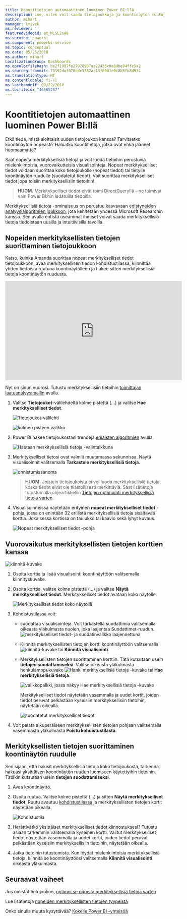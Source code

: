 ```yaml
---
title: Koontitietojen automaattinen luominen Power BI:llä
description: Lue, miten voit saada tietojoukkoja ja koontinäytön ruutuja koskevia katsauksia.
author: mihart
manager: kvivek
ms.reviewer: ''
featuredvideoid: et_MLSL2sA8
ms.service: powerbi
ms.component: powerbi-service
ms.topic: conceptual
ms.date: 05/25/2018
ms.author: mihart
LocalizationGroup: Dashboards
ms.openlocfilehash: be2f1997fe27878967ac22435c0a6dbe94ffc5a2
ms.sourcegitcommit: 70192daf070ede3382ac13f6001e0c8b5fb8d934
ms.translationtype: HT
ms.contentlocale: fi-FI
ms.lasthandoff: 09/22/2018
ms.locfileid: "46565287"
---
```

# <a name="automatically-generate-data-insights-with-power-bi"></a>Koontitietojen automaattinen luominen Power BI:llä
Etkö tiedä, mistä aloittaisit uuden tietojoukon kanssa?  Tarvitsetko koontinäytön nopeasti?  Haluatko koontitietoja, jotka ovat ehkä jääneet huomaamatta?

Saat nopeita merkityksellisiä tietoja ja voit luoda tietoihin perustuvia mielenkiintoisia, vuorovaikutteisia visualisointeja. Nopeat merkitykselliset tiedot voidaan suorittaa koko tietojoukolle (nopeat tiedot) tai tietylle koontinäytön ruudulle (suodatetut tiedot). Voit suorittaa merkitykselliset tiedot jopa toisiin merkityksellisiin tietoihin!

> **HUOM.** Merkitykselliset tiedot eivät toimi DirectQueryllä – ne toimivat vain Power BI:hin ladatuilla tiedoilla.
> 

Merkityksellisiä tietoja -ominaisuus on perustuu kasvavaan [edistyneiden analyysialgoritmien joukkoon](end-user-insight-types.md), jota kehitetään yhdessä Microsoft Researchin kanssa. Sen avulla entistä useammat ihmiset voivat saada merkityksellisiä tietoja tiedoistaan uusilla ja intuitiivisilla tavoilla.

## <a name="run-quick-insights-on-a-dataset"></a>Nopeiden merkityksellisten tietojen suorittaminen tietojoukkoon
Katso, kuinka Amanda suorittaa nopeat merkitykselliset tiedot tietojoukkoon, avaa merkityksellisen tiedon kohdistustilassa, kiinnittää yhden tiedoista ruutuna koontinäytölleen ja hakee sitten merkityksellisiä tietoja koontinäytön ruudusta.

<iframe width="560" height="315" src="https://www.youtube.com/embed/et_MLSL2sA8" frameborder="0" allowfullscreen></iframe>


Nyt on sinun vuorosi. Tutustu merkityksellisiin tietoihin [toimittajan laatuanalyysimallin](../sample-supplier-quality.md) avulla.

1. Valitse **Tietojoukot**-välilehdeltä kolme pistettä (...) ja valitse **Hae merkitykselliset tiedot**.
   
    ![Tietojoukot-välilehti](./media/end-user-insights/power-bi-ellipses.png)
   
    ![kolmen pisteen valikko](./media/end-user-insights/power-bi-tab.png)
2. Power BI hakee tietojoukostasi trendejä [erilaisten algoritmien](end-user-insight-types.md) avulla.
   
    ![Haetaan merkityksellisiä tietoja -valintaikkuna](./media/end-user-insights/pbi_autoinsightssearching.png)
3. Merkitykselliset tietosi ovat valmiit muutamassa sekunnissa.  Näytä visualisoinnit valitsemalla **Tarkastele merkityksellisiä tietoja**.
   
    ![onnistumissanoma](./media/end-user-insights/pbi_autoinsightsuccess.png)
   
   > **HUOM.** Joistain tietojoukoista ei voi luoda merkityksellisiä tietoja, koska tiedot eivät ole tilastollisesti merkittäviä.  Saat lisätietoja tutustumalla ohjeartikkeliin [Tietojen optimointi merkityksellisiä tietoja varten](../service-insights-optimize.md).
   > 
   > 
1. Visualisoinneissa näytetään erityinen **nopeat merkitykselliset tiedot** -pohja, jossa on enintään 32 erillistä merkityksellisiä tietoja sisältävää korttia. Jokaisessa kortissa on taulukko tai kaavio sekä lyhyt kuvaus.
   
    ![Nopeat merkitykselliset tiedot -pohja](./media/end-user-insights/power-bi-insights.png)

## <a name="interact-with-the-insight-cards"></a>Vuorovaikutus merkityksellisten tietojen korttien kanssa
  ![kiinnitä-kuvake](./media/end-user-insights/pbi_hover.png)

1. Osoita korttia ja lisää visualisointi koontinäyttöön valitsemalla kiinnityskuvake.
2. Osoita korttia, valitse kolme pistettä (...) ja valitse **Näytä merkitykselliset tiedot**. Merkitykselliset tiedot avataan koko näytölle.
   
    ![Merkitykselliset tiedot koko näytöllä](./media/end-user-insights/power-bi-insight-focus.png)
3. Kohdistustilassa voit:
   
   * suodattaa visualisointeja.  Voit tarkastella suodattimia valitsemalla oikeasta yläkulmasta nuolen, joka laajentaa Suodattimet-ruudun.
        ![merkitykselliset tiedot- ja suodatinvalikko laajennettuna](./media/end-user-insights/power-bi-insights-filter-new.png)
   * Kiinnitä merkityksellisten tietojen kortti koontinäyttöön valitsemalla ![kiinnitä-kuvake](./media/end-user-insights/power-bi-pin-icon.png) tai **Kiinnitä visualisointi**.
   * Merkityksellisten tietojen suorittaminen korttiin. Tätä kutsutaan usein **tietojen suodattamiseksi**. Valitse oikeasta yläkulmasta hehkulamppukuvake ![Hanki merkityksellisiä tietoja -kuvake](./media/end-user-insights/power-bi-bulb-icon.png) tai **Hae merkityksellisiä tietoja**.
     
       ![valikkopalkki, jossa näkyy Hae merkityksellisiä tietoja -kuvake](./media/end-user-insights/pbi-autoinsights-tile.png)
     
     Merkitykselliset tiedot näytetään vasemmalla ja uudet kortit, joiden tiedot peruvat pelkästään kyseisiin merkityksellisiin tietoihin, näytetään oikealla.
     
       ![suodatetut merkitykselliset tiedot](./media/end-user-insights/power-bi-insights-on-insights-new.png)
4. Voit palata alkuperäiseen merkityksellisten tietojen pohjaan valitsemalla vasemmasta yläkulmasta **Poistu kohdistustilasta**.

## <a name="run-insights-on-a-dashboard-tile"></a>Merkityksellisten tietojen suorittaminen koontinäytön ruudulle
Sen sijaan, että hakisit merkityksellisiä tietoja koko tietojoukosta, tarkenna hakuasi yksittäisen koontinäytön ruudun luomiseen käytettyihin tietoihin. Tätäkin kutsutaan usein **tietojen suodattamiseksi**.

1. Avaa koontinäyttö.
2. Osoita ruutua. Valitse kolme pistettä (...) ja sitten **Näytä merkitykselliset tiedot**. Ruutu avautuu [kohdistustilassa](end-user-focus.md) ja merkityksellisten tietojen kortit näytetään oikealla.    
   
    ![Kohdistustila](./media/end-user-insights/pbi-insights-tile.png)    
4. Herättivätkö yksittäiset merkitykselliset tiedot kiinnostuksesi? Tutustu asiaan tarkemmin valitsemalla kyseinen kortti. Valitut merkitykselliset tiedot näytetään vasemmalla ja uudet kortit, joiden tiedot peruvat pelkästään kyseisiin merkityksellisiin tietoihin, näytetään oikealla.    
6. Jatka tietoihin tutustumista. Kun löydät mielenkiintoisia merkityksellisiä tietoja, kiinnitä se koontinäyttöösi valitsemalla **Kiinnitä visualisointi** oikeasta yläkulmasta.

## <a name="next-steps"></a>Seuraavat vaiheet
Jos omistat tietojoukon, [optimoi se nopeita merkityksellisiä tietoja varten](../service-insights-optimize.md)

Lue lisätietoja [nopeiden merkityksellisten tietojen tyypeistä](end-user-insight-types.md)

Onko sinulla muuta kysyttävää? [Kokeile Power BI -yhteisöä](http://community.powerbi.com/)

